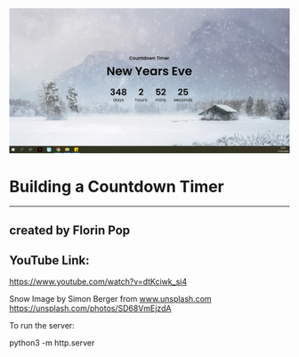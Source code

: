 ![](/countdown-timer-screenshot.png)

# Building a Countdown Timer
---
## created by Florin Pop
## YouTube Link: 
https://www.youtube.com/watch?v=dtKciwk_si4

Snow Image by Simon Berger
from www.unsplash.com
https://unsplash.com/photos/SD68VmEjzdA

To run the server:

python3 -m http.server